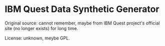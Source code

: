 # IBM Quest Data Synthetic Generator

Original source: cannot remember, maybe from IBM Quest project's official site (no longer exists) for long time.

License: unknown, meybe GPL.
